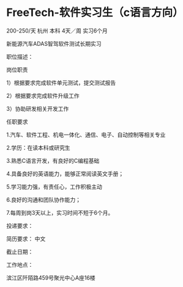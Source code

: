 # FreeTech-软件实习生（c语言方向）

200-250/天 杭州 本科 4天／周 实习6个月

新能源汽车ADAS智驾软件测试长期实习

职位描述：

岗位职责 

1）根据要求完成软件单元测试，提交测试报告 

2）根据要求完成软件升级工作 

3）协助研发相关开发工作 

任职要求 

1.汽车、软件工程、机电一体化、通信、电子、自动控制等相关专业 

2.学历：在读本科或研究生 

3.熟悉C语言开发，有良好的C编程基础 

4.具备良好的英语能力，能够正常阅读英文手册； 

5.学习能力强，有责任心，工作积极主动 

6.良好的沟通和团队协作能力； 

7.每周到岗3天以上，实习时间不短于6个月。

投递要求：

简历要求： 中文

截止日期：

工作地点：

滨江区阡陌路459号聚光中心A座16楼